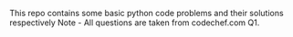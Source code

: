 This repo contains some basic python code problems and their solutions respectively
Note - All questions are taken from codechef.com
Q1.
